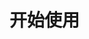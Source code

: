 # 开始使用

<script>
    const mainElement = document.querySelector('main');
    const navElement = document.querySelector('nav');

    if (mainElement.classList.contains('hidden')) {
      navElement.style.display = 'none';
    } else {
      navElement.style.display = '';
    }
</script>